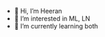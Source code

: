 - 👋 Hi, I’m Heeran
- 👀 I’m interested in ML, LN
- 🌱 I’m currently learning both

<!---
carin32/carin32 is a ✨ special ✨ repository because its `README.md` (this file) appears on your GitHub profile.
You can click the Preview link to take a look at your changes.
--->
